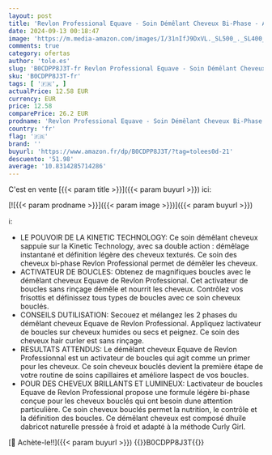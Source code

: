 ```yaml
---
layout: post
title: 'Revlon Professional Equave - Soin Démêlant Cheveux Bi-Phase - Activateur de Boucles Professionnel - Soin Cheveux Bouclés - Hair Curler - Soin des Cheveux Sans Rinçage - 200ML'
date: 2024-09-13 00:18:47
image: 'https://m.media-amazon.com/images/I/31nIfJ9DxVL._SL500_._SL400_.jpg'
comments: true
category: ofertas
author: 'tole.es'
slug: 'B0CDPP8J3T-fr Revlon Professional Equave - Soin Démêlant Cheveux Bi-...'
sku: 'B0CDPP8J3T-fr'
tags: [ '🇫🇷', ]
actualPrice: 12.58 EUR
currency: EUR
price: 12.58
comparePrice: 26.2 EUR
prodname: 'Revlon Professional Equave - Soin Démêlant Cheveux Bi-Phase - Activateur de Boucles Professionnel - Soin Cheveux Bouclés - Hair Curler - Soin des Cheveux Sans Rinçage - 200ML'
country: 'fr'
flag: '🇫🇷'
brand: ''
buyurl: 'https://www.amazon.fr/dp/B0CDPP8J3T/?tag=tolees0d-21'
descuento: '51.98'
average: '10.8314285714286'
---
```


C'est en vente [{{< param title >}}]({{< param buyurl >}}) ici:

[![{{< param prodname >}}]({{< param image >}})]({{< param buyurl >}})

ℹ️:

- LE POUVOIR DE LA KINETIC TECHNOLOGY: Ce soin démêlant cheveux sappuie sur la Kinetic Technology, avec sa double action : démêlage instantané et définition légère des cheveux texturés. Ce soin des cheveux bi-phase Revlon Professional permet de démêler les cheveux.
- ACTIVATEUR DE BOUCLES: Obtenez de magnifiques boucles avec le démêlant cheveux Equave de Revlon Professional. Cet activateur de boucles sans rinçage démêle et nourrit les cheveux. Contrôlez vos frisottis et définissez tous types de boucles avec ce soin cheveux bouclés.
- CONSEILS DUTILISATION: Secouez et mélangez les 2 phases du démêlant cheveux Equave de Revlon Professional. Appliquez lactivateur de boucles sur cheveux humides ou secs et peignez. Ce soin des cheveux hair curler est sans rinçage.
- RESULTATS ATTENDUS: Le démêlant cheveux Equave de Revlon Professionnal est un activateur de boucles qui agit comme un primer pour les cheveux. Ce soin cheveux bouclés devient la première étape de votre routine de soins capillaires et améliore laspect de vos boucles.
- POUR DES CHEVEUX BRILLANTS ET LUMINEUX: Lactivateur de boucles Equave de Revlon Professional propose une formule légère bi-phase conçue pour les cheveux bouclés qui ont besoin dune attention particulière. Ce soin cheveux bouclés permet la nutrition, le contrôle et la définition des boucles. Ce démêlant cheveux est composé dhuile dabricot naturelle pressée à froid et adapté à la méthode Curly Girl.

[🛒 Achète-le!!]({{< param buyurl >}})
{{<world>}}B0CDPP8J3T{{</world>}}
